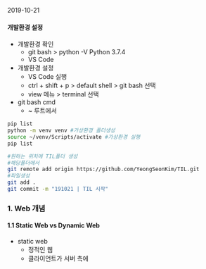 2019-10-21

#### 개발환경 설정

- 개발환경 확인
  - git bash > python -V Python 3.7.4
  - VS Code
- 개발환경 설정
  - VS Code 실행
  - ctrl + shift + p > default shell > git bash 선택
  - view 메뉴 > terminal 선택
- git bash cmd
  - ~ 루트에서

```bash
pip list 
python -m venv venv #가상환경 폴더생성
source ~/venv/Scripts/activate #가상환경 실행
pip list

#원하는 위치에 TIL폴더 생성
#해당폴더에서
git remote add origin https://github.com/YeongSeonKim/TIL.git
#파일생성
git add .
git commit -m "191021 | TIL 시작"
```

### 1. Web 개념

#### 1.1 Static Web vs Dynamic Web
- static web
    - 정적인 웹
    - 클라이언트가 서버 측에  